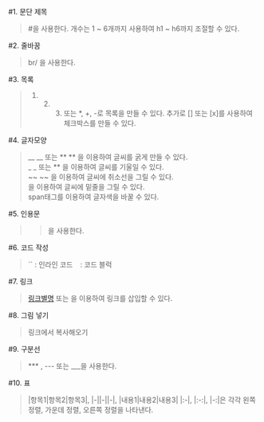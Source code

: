 #1. 문단 제목
<br/>
> #을 사용한다. 개수는 1 ~ 6개까지 사용하여 h1 ~ h6까지 조절할 수 있다.


#2. 줄바꿈
<br/>
> br/ 을 사용한다.

#3. 목록
<br/>
> 1. 2. 3. 또는 *, +, -로 목록을 만들 수 있다. 추가로 [] 또는 [x]를 사용하여 체크박스를 만들 수 있다.

#4. 글자모양
<br/>
> __ __  또는 ** ** 을 이용하여 글씨를 굵게 만들 수 있다.
> <br/>
> _ _  또는 ** 을 이용하여 글씨를 기울일 수 있다.
> <br/>
> ~~ ~~ 을 이용하여 글씨에 취소선을 그릴 수 있다.
> <br/>
> <u> </u> 을 이용하여 글씨에 밑줄을 그릴 수 있다.
> <br/>
> span태그를 이용하여 글자색을 바꿀 수 있다.


#5. 인용문
<br/>
> >을 사용한다.

#6. 코드 작성
<br/>
> `` : 인라인 코드
> ``` ``` : 코드 블럭

#7. 링크
<br/>
> [링크별명](url) 또는 <url>을 이용하여 링크를 삽입할 수 있다.

#8. 그림 넣기
<br/>
> 링크에서 복사해오기
  
#9. 구분선
<br/>
> *** , --- 또는 ___을 사용한다.
  
#10. 표
<br/>
> |항목1|항목2|항목3|, |-||-||-|, |내용1|내용2|내용3|
> |:-|, |:-:|, |-:|은 각각 왼쪽 정렬, 가운데 정렬, 오른쪽 정렬을 나타낸다.
